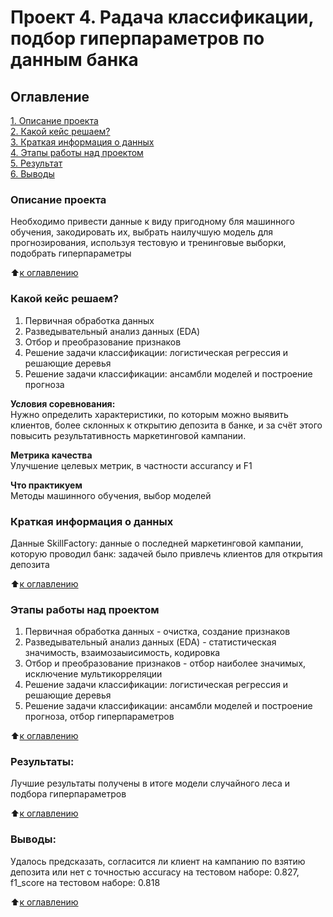 # Проект 4. Pадача классификации, подбор гиперпараметров по данным банка

## Оглавление  
[1. Описание проекта](.README.md#Описание-проекта)  
[2. Какой кейс решаем?](.README.md#Какой-кейс-решаем)  
[3. Краткая информация о данных](.README.md#Краткая-информация-о-данных)  
[4. Этапы работы над проектом](.README.md#Этапы-работы-над-проектом)  
[5. Результат](.README.md#Результат)    
[6. Выводы](.README.md#Выводы) 

### Описание проекта    
Необходимо привести данные к виду пригодному бля машинного обучения, закодировать их, выбрать наилучшую модель для прогнозирования, используя тестовую и тренинговые выборки, подобрать гиперпараметры

:arrow_up:[к оглавлению](_)


### Какой кейс решаем?    
1. Первичная обработка данных
2. Разведывательный анализ данных (EDA)
3. Отбор и преобразование признаков
4. Решение задачи классификации: логистическая регрессия и решающие деревья
5. Решение задачи классификации: ансамбли моделей и построение прогноза

**Условия соревнования:**  
Нужно определить характеристики, по которым можно выявить клиентов, более склонных к открытию депозита в банке, и за счёт этого повысить результативность маркетинговой кампании.

**Метрика качества**     
Улучшение целевых метрик, в частности accurancy и F1

**Что практикуем**     
Методы машинного обучения, выбор моделей


### Краткая информация о данных
Данные SkillFactory:
данные о последней маркетинговой кампании, которую проводил банк: задачей было привлечь клиентов для открытия депозита
  
:arrow_up:[к оглавлению](.README.md#Оглавление)


### Этапы работы над проектом  
1. Первичная обработка данных - очистка, создание признаков
2. Разведывательный анализ данных (EDA) - статистическая значимость, взаимозаыисимость, кодировка
3. Отбор и преобразование признаков - отбор наиболее значимых, исключение мультикорреляции
4. Решение задачи классификации: логистическая регрессия и решающие деревья
5. Решение задачи классификации: ансамбли моделей и построение прогноза, отбор гиперпараметров

:arrow_up:[к оглавлению](.README.md#Оглавление)


### Результаты:  
Лучшие результаты получены в итоге модели случайного леса и подбора гиперпараметров

:arrow_up:[к оглавлению](.README.md#Оглавление)


### Выводы:  
Удалось предсказать, согласится ли клиент на кампанию по взятию депозита или нет с точностью accuracy на тестовом наборе: 0.827,
f1_score на тестовом наборе: 0.818

:arrow_up:[к оглавлению](.README.md#Оглавление)


